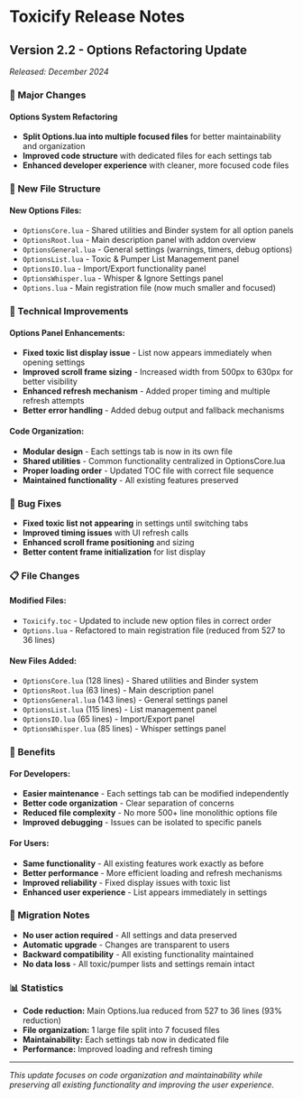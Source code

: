 # Toxicify Release Notes

## Version 2.2 - Options Refactoring Update
*Released: December 2024*

### 🚀 Major Changes

#### **Options System Refactoring**
- **Split Options.lua into multiple focused files** for better maintainability and organization
- **Improved code structure** with dedicated files for each settings tab
- **Enhanced developer experience** with cleaner, more focused code files

### 📁 New File Structure

#### **New Options Files:**
- `OptionsCore.lua` - Shared utilities and Binder system for all option panels
- `OptionsRoot.lua` - Main description panel with addon overview
- `OptionsGeneral.lua` - General settings (warnings, timers, debug options)
- `OptionsList.lua` - Toxic & Pumper List Management panel
- `OptionsIO.lua` - Import/Export functionality panel
- `OptionsWhisper.lua` - Whisper & Ignore Settings panel
- `Options.lua` - Main registration file (now much smaller and focused)

### 🔧 Technical Improvements

#### **Options Panel Enhancements:**
- **Fixed toxic list display issue** - List now appears immediately when opening settings
- **Improved scroll frame sizing** - Increased width from 500px to 630px for better visibility
- **Enhanced refresh mechanism** - Added proper timing and multiple refresh attempts
- **Better error handling** - Added debug output and fallback mechanisms

#### **Code Organization:**
- **Modular design** - Each settings tab is now in its own file
- **Shared utilities** - Common functionality centralized in OptionsCore.lua
- **Proper loading order** - Updated TOC file with correct file sequence
- **Maintained functionality** - All existing features preserved

### 🐛 Bug Fixes

- **Fixed toxic list not appearing** in settings until switching tabs
- **Improved timing issues** with UI refresh calls
- **Enhanced scroll frame positioning** and sizing
- **Better content frame initialization** for list display

### 📋 File Changes

#### **Modified Files:**
- `Toxicify.toc` - Updated to include new option files in correct order
- `Options.lua` - Refactored to main registration file (reduced from 527 to 36 lines)

#### **New Files Added:**
- `OptionsCore.lua` (128 lines) - Shared utilities and Binder system
- `OptionsRoot.lua` (63 lines) - Main description panel
- `OptionsGeneral.lua` (143 lines) - General settings panel
- `OptionsList.lua` (115 lines) - List management panel
- `OptionsIO.lua` (65 lines) - Import/Export panel
- `OptionsWhisper.lua` (85 lines) - Whisper settings panel

### 🎯 Benefits

#### **For Developers:**
- **Easier maintenance** - Each settings tab can be modified independently
- **Better code organization** - Clear separation of concerns
- **Reduced file complexity** - No more 500+ line monolithic options file
- **Improved debugging** - Issues can be isolated to specific panels

#### **For Users:**
- **Same functionality** - All existing features work exactly as before
- **Better performance** - More efficient loading and refresh mechanisms
- **Improved reliability** - Fixed display issues with toxic list
- **Enhanced user experience** - List appears immediately in settings

### 🔄 Migration Notes

- **No user action required** - All settings and data preserved
- **Automatic upgrade** - Changes are transparent to users
- **Backward compatibility** - All existing functionality maintained
- **No data loss** - All toxic/pumper lists and settings remain intact

### 📊 Statistics

- **Code reduction:** Main Options.lua reduced from 527 to 36 lines (93% reduction)
- **File organization:** 1 large file split into 7 focused files
- **Maintainability:** Each settings tab now in dedicated file
- **Performance:** Improved loading and refresh timing

---

*This update focuses on code organization and maintainability while preserving all existing functionality and improving the user experience.*
